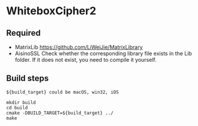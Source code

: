 # WhiteboxCipher2 
## Required
* MatrixLib https://github.com/LiWeiJie/MatrixLibrary
* AisinoSSL
Check whether the corresponding library file exists in the Lib folder. If it does not exist, you need to compile it yourself.

## Build steps

```${build_target} could be macOS, win32, iOS```

```
mkdir build
cd build
cmake -DBUILD_TARGET=${build_target} ../
make
```

